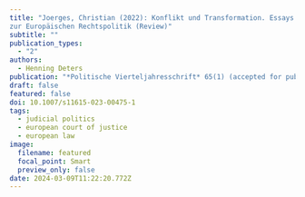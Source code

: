 ```yaml
---
title: "Joerges, Christian (2022): Konflikt und Transformation. Essays
zur Europäischen Rechtspolitik (Review)"
subtitle: ""
publication_types:
  - "2"
authors:
  - Henning Deters
publication: "*Politische Vierteljahresschrift* 65(1) (accepted for publication)"
draft: false
featured: false
doi: 10.1007/s11615-023-00475-1
tags:
  - judicial politics
  - european court of justice
  - european law
image:
  filename: featured
  focal_point: Smart
  preview_only: false
date: 2024-03-09T11:22:20.772Z
---
```

